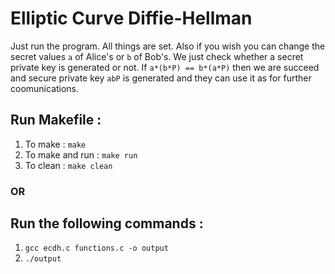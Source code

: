 # Elliptic Curve Diffie-Hellman
Just run the program. All things are set. Also if you wish you can change the secret values  `a`  of Alice's or  `b`  of Bob's. We just check whether a secret private key is generated or not. If   `a*(b*P) == b*(a*P)`  then we are succeed and secure private key  `abP` is generated and they can use it as for further coomunications.  

## Run Makefile :
1. To make : `make`
2. To make and run : `make run`
3. To clean : `make clean`

### OR

## Run the following commands :
1.  `gcc ecdh.c functions.c -o output`
2.  `./output`
